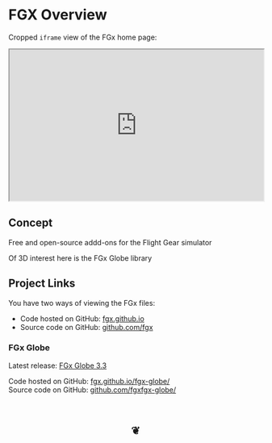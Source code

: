 FGX Overview
============

Cropped `iframe` view of the FGx home page:		
<iframe src="http://fgx.github.io" width=100% height=300px>
There is an `iframe` here. It is not visible when viewed on github.com/jaanga. To view, please go to jaanga.github.io.
</iframe>

## Concept
Free and open-source addd-ons for the Flight Gear simulator

Of 3D interest here is the FGx Globe library

## Project Links

You have two ways of viewing the FGx files:  

* Code hosted on GitHub: [fgx.github.io]( http://fgx.github.io/index.html "view the files as apps." )  
* Source code on GitHub: [github.com/fgx]( https://github.com/fgx/fgx.github.com/ "View the files as source code." )


### FGx Globe

Latest release: <a href="http://fgx.github.io/fgx-globe/fgx-globe-r3/index.html" target="_blank">FGx Globe 3.3</a>
 
Code hosted on GitHub: <a href="http://fgx.github.io/fgx-globe" target="_blank">fgx.github.io/fgx-globe/</a>  
Source code on GitHub: <a href="https://github.com/fgx/fgx-globe" target="_blank">github.com/fgxfgx-globe/</a>


		

<br>
<center><h2>&#x2766;</h2></center>



